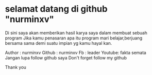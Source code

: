 # selamat datang di github "nurminxv"
Di sini saya akan memberikan hasil karya saya dalam membuat sebuah program
Jika kamu penasaran apa itu program mari belajar,berjuang bersama sama demi 
suatu impian yg kamu hayal kan.


Author : nurminxv
Github : nurminxv
Fb     : leader
Youtube: fakta semata 
Jangan lupa follow github saya
Don't forget follow my github

Thank you 
